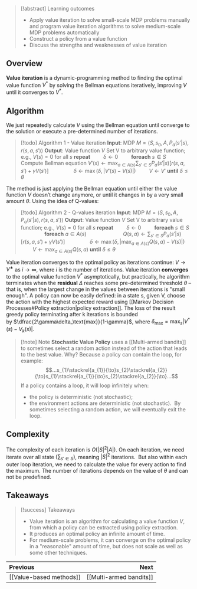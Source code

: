 > [!abstract] Learning outcomes
> - Apply value iteration to solve small-scale MDP problems manually and program value iteration algorithms to solve medium-scale MDP problems automatically
> - Construct a policy from a value function
> - Discuss the strengths and weaknesses of value iteration

## Overview
**Value iteration** is a dynamic-programming method to finding the optimal value function $V^*$ by solving the Bellman equations iteratively, improving $V$ until it converges to $V^*$.
## Algorithm
We just repeatedly calculate $V$ using the Bellman equation until converge to the solution or execute a pre-determined number of iterations.
> [!todo] Algorithm 1 - Value iteration
> **Input**: MDP $M=\left\langle S,s_0,A,P_a(s'|s),r(s,a,s')\right\rangle$
> **Output**: Value function $V$
> Set V to arbitrary value function; e.g., $V(s)=0$ for all $s$
> **repeat**
> $\qquad\delta\leftarrow0$
> $\qquad$**foreach** $s\in S$
> $\qquad\qquad$ Compute Bellman equation $V'(s)\leftarrow\max_{a\in A(s)}\sum_{s'\in S}P_a(s'|s)\left[r(s,a,s')+\gamma V(s')\right]$
> $\qquad\qquad\delta\leftarrow\max(\delta,\left\vert V'(s)-V(s)\right\vert)$
> $\qquad V\leftarrow V'$
> **until** $\delta\leq\theta$

The method is just applying the Bellman equation until either the value function $V$ doesn’t change anymore, or until it changes in by a very small amount $\theta$.  Using the idea of Q-values:
> [!todo] Algorithm 2 - Q-values iteration
> **Input**: MDP $M=\left\langle S,s_0,A,P_a(s'|s),r(s,a,s')\right\rangle$
> **Output**: Value function $V$
> Set V to arbitrary value function; e.g., $V(s)=0$ for all $s$
> **repeat**
> $\qquad\delta\leftarrow0$
> $\qquad$**foreach** $s\in S$
> $\qquad\qquad$**foreach** $a\in A(s)$
> $\qquad\qquad\qquad Q(s,a)\leftarrow\sum_{s'\in S}P_a(s'|s)\left[r(s,a,s')+\gamma V(s')\right]$
> $\qquad\qquad\delta\leftarrow\max(\delta,\left\vert \max_{a\in A(s)}Q(s,a)-V(s)\right\vert)$
> $\qquad V\leftarrow \max_{a\in A(s)}Q(s,a)$
> **until** $\delta\leq\theta$

Value iteration converges to the optimal policy as iterations continue: $V\to V^∗$ as $i\to\infty$, where $i$ is the number of iterations. Value iteration  **converges** to the optimal value function $V^*$ asymptotically, but practically, he algorithm terminates when the **residual** $\Delta$ reaches some pre-determined threshold $\theta$ – that is, when the largest change in the values between iterations is "small enough".
A policy can now be easily defined: in a state s, given V, choose the action with the highest expected reward using [[Markov Decision Processes#Policy extraction|policy extraction]].
The loss of the result greedy policy terminating after k iterations is bounded by $\dfrac{2\gamma\delta_\text{max}}{1-\gamma}$, where $\delta_\text{max}=\max_s{\left\vert V^*(s)-V_k(s)\right\vert}$.
> [!note] Note
> **Stochastic Value Policy** uses a [[Multi-armed bandits]] to sometimes select a random action instead of the action that leads to the best value. Why?
> Because a policy can contain the loop, for example:
> $$...s_{1}\stackrel{a_{1}}{\to}s_{2}\stackrel{a_{2}}{\to}s_{1}\stackrel{a_{1}}{\to}s_{2}\stackrel{a_{2}}{\to}...$$
> If a policy contains a loop, it will loop infinitely when:
> - the policy is deterministic (not stochastic);
> - the environment actions are deterministic (not stochastic).
>  By sometimes selecting a random action, we will eventually exit the loop.

## Complexity
The complexity of each iteration is $O(|S|^2|A|)$. On each iteration, we need iterate over all state $\left(\sum_{s'\in S}\right)$, meaning $|S|^2$ iterations.  But also within each outer loop iteration, we need to calculate the value for every action to find the maximum. The number of iterations depends on the value of $\theta$ and can not be predefined.
## Takeaways
> [!success] Takeaways
> - Value iteration is an algorithm for calculating a value function $V$, from which a policy can be extracted using policy extraction.
> - It produces an optimal policy an infinite amount of time.
> - For medium-scale problems, it can converge on the optimal policy in a "reasonable" amount of time, but does not scale as well as some other techniques.

| Previous                |                    Next |
| :---------------------- | ----------------------: |
| [[Value-based methods]] | [[Multi-armed bandits]] |
